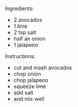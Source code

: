 Ingredients:
- 2 avocados
- 1 lime
- 2 tsp salt
- half an onion
- 1 jalapeno

Instructions:
- cut and mash avocados
- chop onion
- chop jalapeno
- squeeze lime
- add salt
- and mix well
